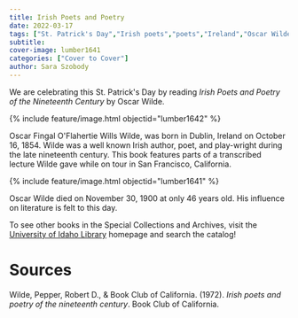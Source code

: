 ```yaml
---
title: Irish Poets and Poetry
date: 2022-03-17
tags: ["St. Patrick's Day","Irish poets","poets","Ireland","Oscar Wilde"]
subtitle: 
cover-image: lumber1641
categories: ["Cover to Cover"]
author: Sara Szobody
---
```


We are celebrating this St. Patrick's Day by reading <i>Irish Poets and Poetry of the Nineteenth Century</i> by Oscar Wilde.

{% include feature/image.html objectid="lumber1642" %}

Oscar Fingal O'Flahertie Wills Wilde, was born in Dublin, Ireland on October 16, 1854. Wilde was a well known Irish author, poet, and play-wright during the late nineteenth century. This book features parts of a transcribed lecture Wilde gave while on tour in San Francisco, California. 

{% include feature/image.html objectid="lumber1641" %}

Oscar Wilde died on November 30, 1900 at only 46 years old. His influence on literature is felt to this day.

To see other books in the Special Collections and Archives, visit the [University of Idaho Library](https://www.lib.uidaho.edu/) homepage and search the catalog!

# Sources

Wilde, Pepper, Robert D., & Book Club of California. (1972). <i>Irish poets and poetry of the nineteenth century</i>. Book Club of California.